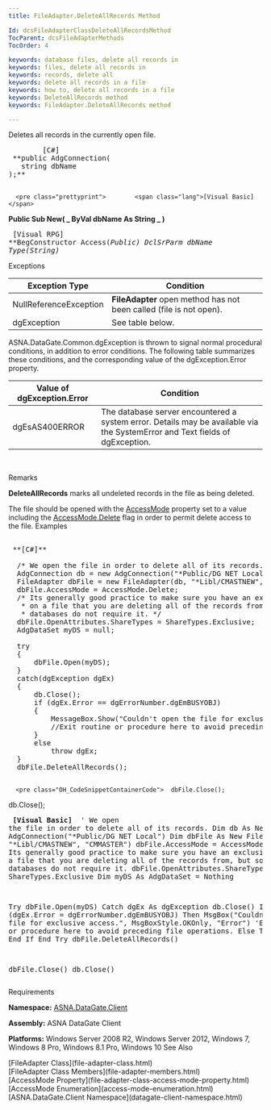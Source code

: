 ```yaml
---
title: FileAdapter.DeleteAllRecords Method

Id: dcsFileAdapterClassDeleteAllRecordsMethod
TocParent: dcsFileAdapterMethods
TocOrder: 4

keywords: database files, delete all records in
keywords: files, delete all records in
keywords: records, delete all
keywords: delete all records in a file
keywords: how to, delete all records in a file
keywords: DeleteAllRecords method
keywords: FileAdapter.DeleteAllRecords method

---
```


Deletes all records in the currently open file.
<pre class="prettyprint">        <span class="lang">[C#]</span>
 **public AdgConnection(
   string dbName
);** 
      </pre>
      <pre class="prettyprint">        <span class="lang">[Visual Basic] </span>
 **Public Sub New( _
   ByVal dbName As String _
)** 
      </pre>
      <pre class="prettyprint">        <span class="lang">[Visual RPG]</span>
 **BegConstructor Access(*Public)
   DclSrParm dbName Type(*String)**       </pre>

Exceptions



| Exception Type | Condition |
| ---- | ---- |
| NullReferenceException | **FileAdapter** open method has not been called (file is not open). |
| dgException | See table below. |



ASNA.DataGate.Common.dgException is thrown to signal normal procedural conditions, in addition to error conditions. The following table summarizes these conditions, and the corresponding value of the dgException.Error property.
<br />



| Value of dgException.Error | Condition |
| ---- | ---- |
| dgEsAS400ERROR | The database server encountered a system error. Details may be available via the SystemError and Text fields of dgException. |



<br />

Remarks

**DeleteAllRecords** marks all undeleted records in the file as being deleted.

The file should be opened with the [ AccessMode](file-adapter-class-access-mode-property.html) property set to a value including the [ AccessMode.Delete](access-mode-enumeration.html) flag in order to permit delete access to the file.
Examples

<pre class="OH_CodeSnippetContainerCode">
        <span class="lang">
 **[C#]** 
        </span>
  /* We open the file in order to delete all of its records. */
  AdgConnection db = new AdgConnection("*Public/DG NET Local");
  FileAdapter dbFile = new FileAdapter(db, "*Libl/CMASTNEW", "CMMASTER");
  dbFile.AccessMode = AccessMode.Delete;
  /* Its generally good practice to make sure you have an exclusive lock
   * on a file that you are deleting all of the records from, but some
   * databases do not require it. */
  dbFile.OpenAttributes.ShareTypes = ShareTypes.Exclusive;
  AdgDataSet myDS = null;

  try
  {
      dbFile.Open(myDS);
  }
  catch(dgException dgEx)
  {
      db.Close();
      if (dgEx.Error == dgErrorNumber.dgEmBUSYOBJ)
      {
          MessageBox.Show("Couldn't open the file for exclusive access.", "Error opening file.");
          //Exit routine or procedure here to avoid preceding file operations.
      }
      else 
          throw dgEx;
  }
  dbFile.DeleteAllRecords();
  </pre>
      <pre class="OH_CodeSnippetContainerCode">  dbFile.Close();
  db.Close();</pre>
      <pre class="OH_CodeSnippetContainerCode">
        <span class="lang">
 **[Visual Basic]** 
        </span>
  ' We open the file in order to delete all of its records. 
  Dim db As New AdgConnection("*Public/DG NET Local")
  Dim dbFile As New FileAdapter(db, "*Libl/CMASTNEW", "CMMASTER")
  dbFile.AccessMode = AccessMode.Delete
  ' Its generally good practice to make sure you have an exclusive lock
  ' on a file that you are deleting all of the records from, but some
  ' databases do not require it. 
  dbFile.OpenAttributes.ShareTypes = ShareTypes.Exclusive
  Dim myDS As AdgDataSet = Nothing

  Try
      dbFile.Open(myDS)
  Catch dgEx As dgException
      db.Close()
      If (dgEx.Error = dgErrorNumber.dgEmBUSYOBJ) Then
          MsgBox("Couldn't open the file for exclusive access.", MsgBoxStyle.OKOnly, "Error")
          'Exit routine or procedure here to avoid preceding file operations.
      Else
          Throw dgEx
      End If
  End Try
  dbFile.DeleteAllRecords()

  dbFile.Close()
  db.Close()</pre>

Requirements

**Namespace:** [ASNA.DataGate.Client](datagate-client-namespace.html) 

**Assembly:** ASNA DataGate Client

<strong class="hcp2">Platforms:</strong> Windows Server 2008 R2, Windows Server 2012, Windows 7, Windows 8 Pro, Windows 8.1 Pro, Windows 10
See Also

<dl />
      [FileAdapter Class](file-adapter-class.html)
      <br />
      [FileAdapter Class Members](file-adapter-members.html)
      <br />
      [AccessMode Property](file-adapter-class-access-mode-property.html)
      <br />
      [AccessMode Enumeration](access-mode-enumeration.html)
      <br />
      [ASNA.DataGate.Client Namespace](datagate-client-namespace.html)

